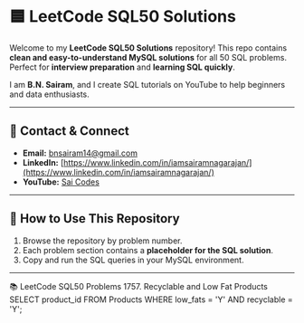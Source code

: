 # 🟦 LeetCode SQL50 Solutions

Welcome to my **LeetCode SQL50 Solutions** repository! This repo contains **clean and easy-to-understand MySQL solutions** for all 50 SQL problems. Perfect for **interview preparation** and **learning SQL quickly**.  

I am **B.N. Sairam**, and I create SQL tutorials on YouTube to help beginners and data enthusiasts.  

---

## 📌 Contact & Connect

- **Email:** bnsairam14@gmail.com  
- **LinkedIn:** [https://www.linkedin.com/in/iamsairamnagarajan/](https://www.linkedin.com/in/iamsairamnagarajan/)  
- **YouTube:** [Sai Codes](https://www.youtube.com/@saicodes)  

---

## 📖 How to Use This Repository

1. Browse the repository by problem number.  
2. Each problem section contains a **placeholder for the SQL solution**.  
3. Copy and run the SQL queries in your MySQL environment.  

---
📚 LeetCode SQL50 Problems
1757. Recyclable and Low Fat Products
SELECT product_id FROM Products
WHERE low_fats = 'Y' AND recyclable = 'Y';
